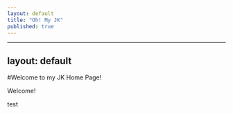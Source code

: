 ```yaml
---
layout: default
title: "Oh! My JK"
published: true
---
```


---
layout: default
---
#Welcome to my JK Home Page! 

Welcome!


test